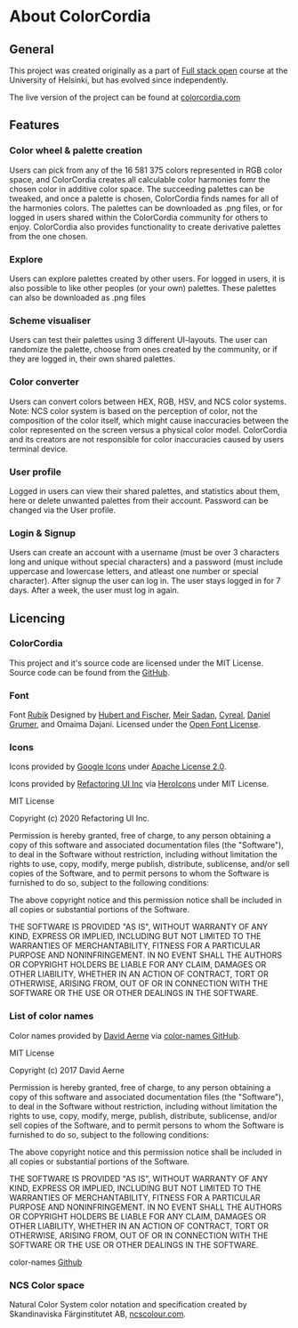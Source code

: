 # About ColorCordia

## General

This project was created originally as a part of [Full stack open](https://fullstackopen.com/) course at the University of Helsinki, but has evolved since independently.

The live version of the project can be found at [colorcordia.com](https://www.colorcordia.com/)

## Features

### Color wheel & palette creation

Users can pick from any of the 16 581 375 colors represented in RGB color space, and ColorCordia creates all calculable color harmonies fomr the chosen color in additive color space. The succeeding palettes can be tweaked, and once a palette is chosen, ColorCordia finds names for all of the harmonies colors. The palettes can be downloaded as .png files, or for logged in users shared within the ColorCordia community for others to enjoy. ColorCordia also provides functionality to create derivative palettes from the one chosen.

### Explore

Users can explore palettes created by other users. For logged in users, it is also possible to like other peoples (or your own) palettes. These palettes can also be downloaded as .png files

### Scheme visualiser

Users can test their palettes using 3 different UI-layouts. The user can randomize the palette, choose from ones created by the community, or if they are logged in, their own shared palettes.

### Color converter

Users can convert colors between HEX, RGB, HSV, and NCS color systems. Note: NCS color system is based on the perception of color, not the composition of the color itself, which might cause inaccuracies between the color represented on the screen versus a physical color model. ColorCordia and its creators are not responsible for color inaccuracies caused by users terminal device.

### User profile

Logged in users can view their shared palettes, and statistics about them, here or delete unwanted palettes from their account. Password can be changed via the User profile.

### Login & Signup

Users can create an account with a username (must be over 3 characters long and unique without special characters) and a password (must include uppercase and lowercase letters, and atleast one number or special character). After signup the user can log in. The user stays logged in for 7 days. After a week, the user must log in again.

## Licencing

### ColorCordia

This project and it's source code are licensed under the MIT License. Source code can be found from the [GitHub](https://github.com/Atte-Oksanen/Full_stack_open_Project).

### Font

Font [Rubik](https://fonts.google.com/specimen/Rubik) Designed by [Hubert and Fischer](https://hfs-studio.com/), [Meir Sadan](https://meirsadan.com/), [Cyreal](https://github.com/cyrealtype), [Daniel Grumer](http://www.danielgrumer.com/), and Omaima Dajani. Licensed under the [Open Font License](https://scripts.sil.org/OFL).

### Icons

Icons provided by [Google Icons](https://fonts.google.com/icons) under [Apache License 2.0](https://www.apache.org/licenses/LICENSE-2.0.txt).

Icons provided by [Refactoring UI Inc](https://tailwindcss.com/) via [HeroIcons](https://heroicons.com/) under MIT License.

MIT License

Copyright (c) 2020 Refactoring UI Inc.

Permission is hereby granted, free of charge, to any person obtaining a copy of this software and associated documentation files (the "Software"), to deal in the Software without restriction, including without limitation the rights to use, copy, modify, merge publish, distribute, sublicense, and/or sell copies of the Software, and to permit persons to whom the Software is furnished to do so, subject to the following conditions:

The above copyright notice and this permission notice shall be included in all copies or substantial portions of the Software.

THE SOFTWARE IS PROVIDED "AS IS", WITHOUT WARRANTY OF ANY KIND, EXPRESS OR IMPLIED, INCLUDING BUT NOT LIMITED TO THE WARRANTIES OF MERCHANTABILITY, FITNESS FOR A PARTICULAR PURPOSE AND NONINFRINGEMENT. IN NO EVENT SHALL THE AUTHORS OR COPYRIGHT HOLDERS BE LIABLE FOR ANY CLAIM, DAMAGES OR OTHER LIABILITY, WHETHER IN AN ACTION OF CONTRACT, TORT OR OTHERWISE, ARISING FROM, OUT OF OR IN CONNECTION WITH THE SOFTWARE OR THE USE OR OTHER DEALINGS IN THE SOFTWARE.

### List of color names

Color names provided by [David Aerne](https://bento.me/meodai) via [color-names GitHub](https://github.com/meodai/color-names).

MIT License

Copyright (c) 2017 David Aerne

Permission is hereby granted, free of charge, to any person obtaining a copy of this software and associated documentation files (the "Software"), to deal in the Software without restriction, including without limitation the rights to use, copy, modify, merge, publish, distribute, sublicense, and/or sell copies of the Software, and to permit persons to whom the Software is furnished to do so, subject to the following conditions:

The above copyright notice and this permission notice shall be included in all copies or substantial portions of the Software.

THE SOFTWARE IS PROVIDED "AS IS", WITHOUT WARRANTY OF ANY KIND, EXPRESS OR IMPLIED, INCLUDING BUT NOT LIMITED TO THE WARRANTIES OF MERCHANTABILITY, FITNESS FOR A PARTICULAR PURPOSE AND NONINFRINGEMENT. IN NO EVENT SHALL THE AUTHORS OR COPYRIGHT HOLDERS BE LIABLE FOR ANY CLAIM, DAMAGES OR OTHER LIABILITY, WHETHER IN AN ACTION OF CONTRACT, TORT OR OTHERWISE, ARISING FROM, OUT OF OR IN CONNECTION WITH THE SOFTWARE OR THE USE OR OTHER DEALINGS IN THE SOFTWARE.

color-names [Github](https://github.com/meodai/color-names)

### NCS Color space

Natural Color System color notation and specification created by Skandinaviska Färginstitutet AB, [ncscolour.com](https://ncscolour.com).
